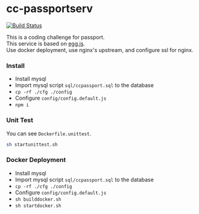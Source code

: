 # cc-passportserv

[![Build Status](https://travis-ci.org/zhs007/cc-passportserv.svg?branch=master)](https://travis-ci.org/zhs007/cc-passportserv)

This is a coding challenge for passport.  
This service is based on [egg.js](https://eggjs.org/).  
Use docker deployment, use nginx's upstream, and configure ssl for nginx.  

### Install

- Install mysql
- Import mysql script ``sql/ccpassport.sql`` to the database
- ``cp -rf ./cfg ./config``
- Configure ``config/config.default.js``
- ``npm i``

### Unit Test

You can see ``Dockerfile.unittest``.  

```bash
sh startunittest.sh
```

### Docker Deployment

- Install mysql
- Import mysql script ``sql/ccpassport.sql`` to the database
- ``cp -rf ./cfg ./config``
- Configure ``config/config.default.js``
- ``sh builddocker.sh``
- ``sh startdocker.sh``
